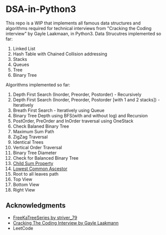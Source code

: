 # DSA-in-Python3
This repo is a WIP that implements all famous data structures and algorithms required for technical interviews from "Cracking the Coding interview" by Gayle Laakmaan, in Python3.
Data Strucutres implemented so far:
1. Linked List
2. Hash Table with Chained Collision addressing
3. Stacks
4. Queues
5. Tree
6. Binary Tree


Algorithms implemented so far:
1. Depth First Search (Inorder, Preorder, Postorder) - Recursively 
2. Depth First Search (Inorder, Preorder, Postorder [with 1 and 2 stacks]) - Iteratively
3. Breath First Search - Iteratively using Queue
4. Binary Tree Depth using BFS(with and without log) and Recursion
5. PostOrder, PreOrder and InOrder traversal using OneStack
6. Check Balaned Binary Tree
7. Maximum Sum Path
8. ZigZag Traversal
9. Identical Trees
10. Vertical Order Traversal
11. Binary Tree Diameter
12. Check for Balanced Binary Tree
13. [Child Sum Property](https://www.codingninjas.com/codestudio/problems/childrensumproperty_790723?source=youtube&amp;campaign=Striver_Tree_Videos&amp;utm_source=youtube&amp;utm_medium=affiliate&amp;utm_campaign=Striver_Tree_Videos&leftPanelTab=1)
14. [Lowest Common Ascestor](https://www.youtube.com/redirect?event=video_description&redir_token=QUFFLUhqbi15eFJXRTdRbVo4TjF1QjR6SXB2bjVyUWhqZ3xBQ3Jtc0ttSlRkUkV5d0pWS0YwRXlaWEc4RlZRNzBuakJybFRsYXRGbERld1JsdGE0eU5ncFNyS2pRVVJuaDFaM29BTmFwcmtjbU42R0NHZUtjaWttcjFMM2pIQkNVVkNwNVBGZEtnSUpKdFQwWGF0ckQ2UV9Ycw&q=https%3A%2F%2Fleetcode.com%2Fproblems%2Flowest-common-ancestor-of-a-binary-tree%2F)
15. Root to all leaves path
16. Top View
17. Bottom View
18. Right View


<h2>Acknowledgments</h2>

* [FreeKaTreeSeries by striver_79](https://www.youtube.com/watch?v=OYqYEM1bMK8&list=PLgUwDviBIf0q8Hkd7bK2Bpryj2xVJk8Vk)
* [Cracking The Coding Interview by Gayle Laakmann](https://www.amazon.com/Cracking-Coding-Interview-Programming-Questions/dp/0984782850/ref=sr_1_1?crid=285YLECW3RR0C&keywords=cracking+the+coding+interview&qid=1640107650&sprefix=cracking+the+co%2Caps%2C140&sr=8-1)
* LeetCode
